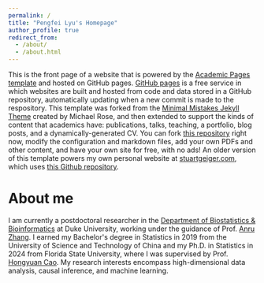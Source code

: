 ```yaml
---
permalink: /
title: "Pengfei Lyu's Homepage"
author_profile: true
redirect_from: 
  - /about/
  - /about.html
---
```


This is the front page of a website that is powered by the [Academic Pages template](https://github.com/academicpages/academicpages.github.io) and hosted on GitHub pages. [GitHub pages](https://pages.github.com) is a free service in which websites are built and hosted from code and data stored in a GitHub repository, automatically updating when a new commit is made to the respository. This template was forked from the [Minimal Mistakes Jekyll Theme](https://mmistakes.github.io/minimal-mistakes/) created by Michael Rose, and then extended to support the kinds of content that academics have: publications, talks, teaching, a portfolio, blog posts, and a dynamically-generated CV. You can fork [this repository](https://github.com/academicpages/academicpages.github.io) right now, modify the configuration and markdown files, add your own PDFs and other content, and have your own site for free, with no ads! An older version of this template powers my own personal website at [stuartgeiger.com](http://stuartgeiger.com), which uses [this Github repository](https://github.com/staeiou/staeiou.github.io).

# About me
I am currently a postdoctoral researcher in the [Department of Biostatistics & Bioinformatics](https://biostat.duke.edu/) at Duke University, working under the guidance of Prof. [Anru Zhang](https://anruzhang.github.io/). I earned my Bachelor's degree in Statistics in 2019 from the University of Science and Technology of China and my Ph.D. in Statistics in 2024 from Florida State University, where I was supervised by Prof. [Hongyuan Cao](https://ani.stat.fsu.edu/~hycao/). My research interests encompass high-dimensional data analysis, causal inference, and machine learning.
